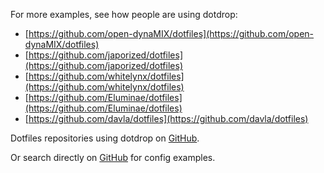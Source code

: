 For more examples, see how people are using dotdrop:

* [https://github.com/open-dynaMIX/dotfiles](https://github.com/open-dynaMIX/dotfiles)
* [https://github.com/japorized/dotfiles](https://github.com/japorized/dotfiles)
* [https://github.com/whitelynx/dotfiles](https://github.com/whitelynx/dotfiles)
* [https://github.com/Eluminae/dotfiles](https://github.com/Eluminae/dotfiles)
* [https://github.com/davla/dotfiles](https://github.com/davla/dotfiles)

Dotfiles repositories using dotdrop on [GitHub](https://github.com/topics/dotdrop?o=desc&s=updated).

Or search directly on [GitHub](https://github.com/search?q=filename%3Aconfig.yaml+dotdrop&type=Code) for config examples.
